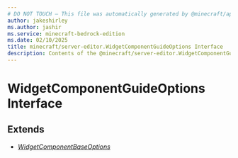 ```yaml
---
# DO NOT TOUCH — This file was automatically generated by @minecraft/api-docs-generator, to report problems file an issue at https://github.com/Mojang/minecraft-scripting-libraries
author: jakeshirley
ms.author: jashir
ms.service: minecraft-bedrock-edition
ms.date: 02/10/2025
title: minecraft/server-editor.WidgetComponentGuideOptions Interface
description: Contents of the @minecraft/server-editor.WidgetComponentGuideOptions class.
---
```

# WidgetComponentGuideOptions Interface

## Extends
- [*WidgetComponentBaseOptions*](WidgetComponentBaseOptions.md)
